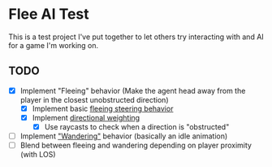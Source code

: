 # Flee AI Test

This is a test project I've put together to let others try interacting with and AI for a game I'm working on.

## TODO

- [x] Implement "Fleeing" behavior (Make the agent head away from the player in the closest unobstructed direction)
  - [x] Implement basic [fleeing steering behavior](https://www.youtube.com/watch?v=Q4MU7pkDYmQ)
  - [x] Implement [directional weighting](https://youtu.be/6BrZryMz-ac?t=115)
    - [x] Use raycasts to check when a direction is "obstructed"
- [ ] Implement ["Wandering"](https://youtu.be/6BrZryMz-ac?t=323) behavior (basically an idle animation)
- [ ] Blend between fleeing and wandering depending on player proximity (with LOS)
